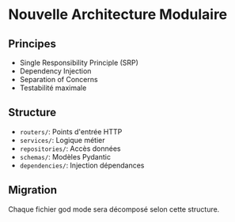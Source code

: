 # Nouvelle Architecture Modulaire

## Principes
- Single Responsibility Principle (SRP)
- Dependency Injection
- Separation of Concerns
- Testabilité maximale

## Structure
- `routers/`: Points d'entrée HTTP
- `services/`: Logique métier
- `repositories/`: Accès données
- `schemas/`: Modèles Pydantic
- `dependencies/`: Injection dépendances

## Migration
Chaque fichier god mode sera décomposé selon cette structure.

